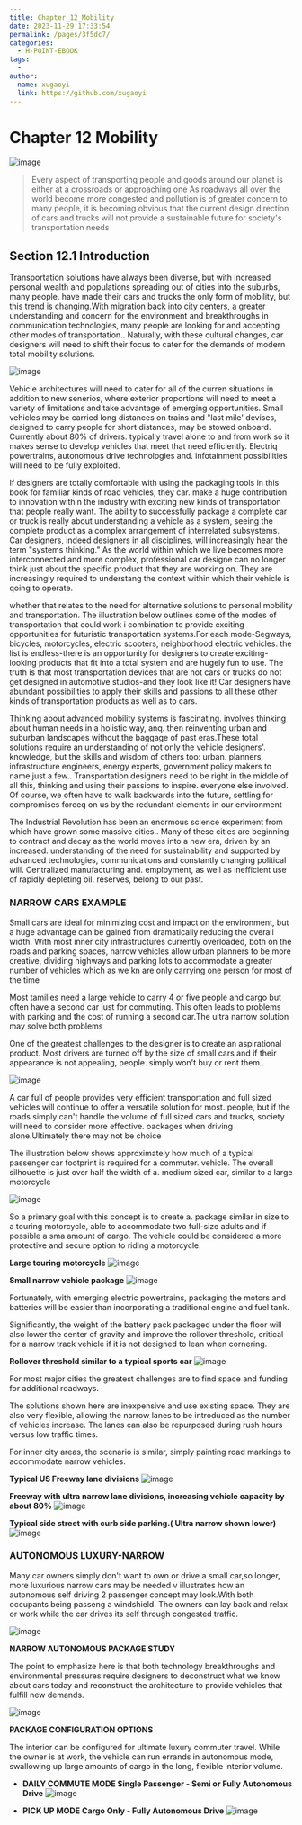 ```yaml
---
title: Chapter_12_Mobility
date: 2023-11-29 17:33:54
permalink: /pages/3f5dc7/
categories:
  - H-POINT-EBOOK
tags:
  - 
author: 
  name: xugaoyi
  link: https://github.com/xugaoyi
---
```

# Chapter 12 Mobility

![image](./img/chapter_12/chapter12cover.jpg)
>Every aspect of transporting people and goods around our planet is either at a crossroads or approaching one As roadways all over the world become more congested and pollution is of greater concern to many people, it is becoming obvious that the current design direction of cars and trucks will not provide a sustainable future for society's transportation needs

## Section 12.1 Introduction

Transportation solutions have always been diverse, but with increased personal wealth and populations spreading out of cities into the suburbs, many people. have made their cars and trucks the only form of mobility, but this trend is changing.With migration back into city centers, a greater understanding and concern for the environment and breakthroughs in communication technologies, many people are looking for and accepting other modes of transportation.. Naturally, with these cultural changes, car designers will need to shift their focus to cater for the demands of modern total mobility solutions.

![image](./img/chapter_12/transportation.JPG)

Vehicle architectures will need to cater for all of the curren situations in addition to new senerios, where exterior proportions will need to meet a variety of limitations and take advantage of emerging opportunities. Small vehicles may be carried long distances on trains and "last mile' devises, designed to carry people for short distances, may be stowed onboard. Currently about 80% of drivers. typically travel alone to and from work so it makes sense to develop vehicles that meet that need efficiently. Electriq powertrains, autonomous drive technologies and. infotainment possibilities will need to be fully exploited.

If designers are totally comfortable with using the packaging tools in this book for familiar kinds of road vehicles, they car. make a huge contribution to innovation within the industry with exciting new kinds of transportation that people really want. The ability to successfully package a complete car or truck is really about understanding a vehicle as a system, seeing the complete product as a complex arrangement of interrelated subsystems. Car designers, indeed designers in all disciplines, will increasingly hear the term "systems thinking." As the world within which we live becomes more interconnected and more complex, professional car designe can no longer think just about the specific product that they are working on. They are increasingly required to understang the context within which their vehicle is qoing to operate.

whether that relates to the need for alternative solutions to personal mobility and transportation. The illustration below outlines some of the modes of transportation that could work i combination to provide exciting opportunities for futuristic transportation systems.For each mode-Segways, bicycles, motorcycles, electric scooters, neighborhood electric vehicles. the list is endless-there is an opportunity for designers to create exciting-looking products that fit into a total system and are hugely fun to use. The truth is that most transportation devices that are not cars or trucks do not get designed in automotive studios-and they look like it! Car designers have abundant possibilities to apply their skills and passions to all these other kinds of transportation products as well as to cars.

Thinking about advanced mobility systems is fascinating. involves thinking about human needs in a holistic way, anq. then reinventing urban and suburban landscapes without the baggage of past eras.These total solutions require an understanding of not only the vehicle designers'. knowledge, but the skills and wisdom of others too: urban. planners, infrastructure engineers, energy experts, government policy makers to name just a few.. Transportation designers need to be right in the middle of all this, thinking and using their passions to inspire. everyone else involved. Of course, we often have to walk backwards into the future, settling for compromises forceq on us by the redundant elements in our environment

The Industrial Revolution has been an enormous science experiment from which have grown some massive cities.. Many of these cities are beginning to contract and decay as the world moves into a new era, driven by an increased. understanding of the need for sustainability and supported by advanced technologies, communications and constantly changing political will. Centralized manufacturing and. employment, as well as inefficient use of rapidly depleting oil. reserves, belong to our past.

### NARROW CARS EXAMPLE

Small cars are ideal for minimizing cost and impact on the environment, but a huge advantage can be gained from dramatically reducing the overall width. With most inner city infrastructures currently overloaded, both on the roads and parking spaces, narrow vehicles allow urban planners to be more creative, dividing highways and parking lots to accommodate a greater number of vehicles which as we kn are only carrying one person for most of the time

Most tamilies need a large vehicle to carry 4 or five people and cargo but often have a second car just for commuting. This often leads to problems with parking and the cost of running a second car.The ultra narrow solution may solve both problems

One of the greatest challenges to the designer is to create an aspirational product. Most drivers are turned off by the size of small cars and if their appearance is not appealing, people. simply won't buy or rent them..

![image](./img/chapter_12/narrowcarexample.jpg)

A car full of people provides very efficient transportation and full sized vehicles will continue to offer a versatile solution for most. people, but if the roads simply can't handle the volume of full sized cars and trucks, society will need to consider more effective. oackages when driving alone.Ultimately there may not be choice

The illustration below shows approximately how much of a typical passenger car footprint is required for a commuter. vehicle. The overall silhouette is just over half the width of a. medium sized car, similar to a large motorcycle

![image](./img/chapter_12/typicalfootprint.jpg)

So a primary goal with this concept is to create a. package similar in size to a touring motorcycle, able to accommodate two full-size adults and if possible a sma amount of cargo. The vehicle could be considered a more protective and secure option to riding a motorcycle. 

**Large touring motorcycle**
![image](./img/chapter_12/largetouringmotorcycle.jpg)


**Small narrow vehicle package**
![image](./img/chapter_12/smallnarrowvehicle.jpg)

Fortunately, with emerging electric powertrains, packaging the motors and batteries will be easier than incorporating a traditional engine and fuel tank.

Significantly, the weight of the battery pack packaged under the floor will also lower the center of gravity and improve the rollover threshold, critical for a narrow track vehicle if it is not designed to lean when cornering.

**Rollover threshold similar to a typical sports car**
![image](./img/chapter_12/narrwovehiclerollover.jpg)

For most major cities the greatest challenges are to find space and funding for additional roadways.

The solutions shown here are inexpensive and use existing space. They are also very flexible, allowing the narrow lanes to be introduced as the number of vehicles increase. The lanes can also be repurposed during rush hours versus low traffic times.

For inner city areas, the scenario is similar, simply painting road markings to accommodate narrow vehicles.

**Typical US Freeway lane divisions**
![image](./img/chapter_12/typicalusfreewaylane.jpg)

**Freeway with ultra narrow lane divisions, increasing vehicle capacity by about 80%**
![image](./img/chapter_12/freewaywithnarrowlane.jpg)

**Typical side street with curb side parking.( Ultra narrow shown lower)** 
![image](./img/chapter_12/curbsideparking.jpg)

### AUTONOMOUS LUXURY-NARROW

Many car owners simply don't want to own or drive a small car,so longer, more luxurious narrow cars may be needed v illustrates how an autonomous self driving 2 passenger concept may look.With both occupants being passeng a windshield. The owners can lay back and relax or work while the car drives its self through congested traffic.

![image](./img/chapter_12/autonomousluxurynarrow.jpg)

**NARROW AUTONOMOUS PACKAGE STUDY**

The point to emphasize here is that both technology breakthroughs and environmental pressures require designers to deconstruct what we know about cars today and reconstruct the architecture to provide vehicles that fulfill new demands.

![image](./img/chapter_12/luxurynarrowstudy.jpg)

**PACKAGE CONFIGURATION OPTIONS**

The interior can be configured for ultimate luxury commuter travel. While the owner is at work, the vehicle can run errands in autonomous mode, swallowing up large amounts of cargo in the long, flexible interior volume.

* **DAILY COMMUTE MODE Single Passenger - Semi or Fully Autonomous Drive**
![image](./img/chapter_12/dailycommute.jpg)

* **PICK UP MODE Cargo Only - Fully Autonomous Drive**
![image](./img/chapter_12/pickupmode.jpg)